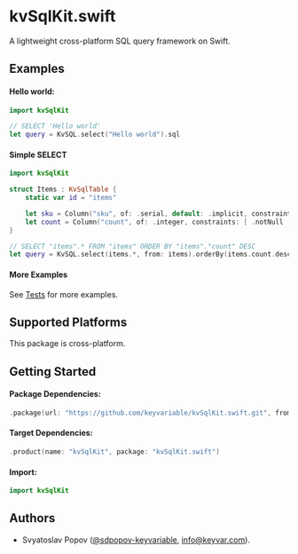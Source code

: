 # kvSqlKit.swift

A lightweight cross-platform SQL query framework on Swift.


## Examples

#### Hello world:

```swift
import kvSqlKit

// SELECT 'Hello world'
let query = KvSQL.select("Hello world").sql
```

#### Simple SELECT

```swift
import kvSqlKit

struct Items : KvSqlTable {
    static var id = "items"

    let sku = Column("sku", of: .serial, default: .implicit, constraints: [ .notNull, .primaryKey ])
    let count = Column("count", of: .integer, constraints: [ .notNull ])
}

// SELECT "items".* FROM "items" ORDER BY "items"."count" DESC
let query = KvSQL.select(items.*, from: items).orderBy(items.count.desc()).sql
```

#### More Examples

See [Tests](./Tests/kvSqlKitTests) for more examples.


## Supported Platforms

This package is cross-platform.


## Getting Started

#### Package Dependencies:
```swift
.package(url: "https://github.com/keyvariable/kvSqlKit.swift.git", from: "0.3.0")
```
#### Target Dependencies:
```swift
.product(name: "kvSqlKit", package: "kvSqlKit.swift")
```
#### Import:
```swift
import kvSqlKit
```


## Authors

- Svyatoslav Popov ([@sdpopov-keyvariable](https://github.com/sdpopov-keyvariable), [info@keyvar.com](mailto:info@keyvar.com)).

